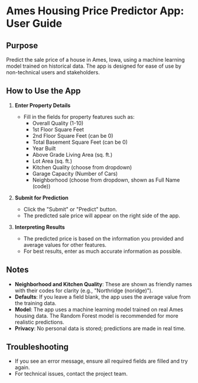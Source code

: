 # Ames Housing Price Predictor App: User Guide

## Purpose
Predict the sale price of a house in Ames, Iowa, using a machine learning model trained on historical data. The app is designed for ease of use by non-technical users and stakeholders.

## How to Use the App

1. **Enter Property Details**
   - Fill in the fields for property features such as:
     - Overall Quality (1-10)
     - 1st Floor Square Feet
     - 2nd Floor Square Feet (can be 0)
     - Total Basement Square Feet (can be 0)
     - Year Built
     - Above Grade Living Area (sq. ft.)
     - Lot Area (sq. ft.)
     - Kitchen Quality (choose from dropdown)
     - Garage Capacity (Number of Cars)
     - Neighborhood (choose from dropdown, shown as Full Name (code))

2. **Submit for Prediction**
   - Click the "Submit" or "Predict" button.
   - The predicted sale price will appear on the right side of the app.

3. **Interpreting Results**
   - The predicted price is based on the information you provided and average values for other features.
   - For best results, enter as much accurate information as possible.

## Notes
- **Neighborhood and Kitchen Quality**: These are shown as friendly names with their codes for clarity (e.g., "Northridge (noridge)").
- **Defaults**: If you leave a field blank, the app uses the average value from the training data.
- **Model**: The app uses a machine learning model trained on real Ames housing data. The Random Forest model is recommended for more realistic predictions.
- **Privacy**: No personal data is stored; predictions are made in real time.

## Troubleshooting
- If you see an error message, ensure all required fields are filled and try again.
- For technical issues, contact the project team. 